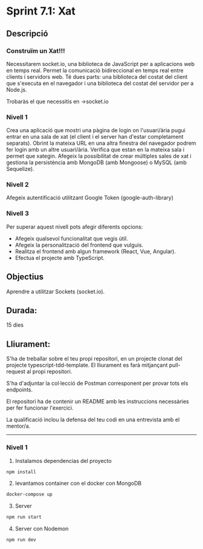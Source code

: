 # Sprint 7.1: Xat

## Descripció

### Construïm un Xat!!!

Necessitarem socket.io, una biblioteca de JavaScript per a aplicacions web en temps real. Permet la comunicació bidireccional en temps real entre clients i servidors web. Té dues parts: una biblioteca del costat del client que s'executa en el navegador i una biblioteca del costat del servidor per a Node.js.

Trobaràs el que necessitis en ->socket.io

### Nivell 1

Crea una aplicació que mostri una pàgina de login on l'usuari/ària pugui entrar en una sala de xat (el client i el server han d'estar completament separats). Obrint la mateixa URL en una altra finestra del navegador podrem fer login amb un altre usuari/ària. Verifica que estan en la mateixa sala i permet que xategin. Afegeix la possibilitat de crear múltiples sales de xat i gestiona la persistència amb MongoDB (amb Mongoose) o MySQL (amb Sequelize).

### Nivell 2

Afegeix autentificació utilitzant Google Token (google-auth-library)

### Nivell 3

Per superar aquest nivell pots afegir diferents opcions:

- Afegeix qualsevol funcionalitat que vegis útil.
- Afegeix la personalització del frontend que vulguis.
- Realitza el frontend amb algun framework (React, Vue, Angular).
- Efectua el projecte amb TypeScript.

## Objectius

Aprendre a utilitzar Sockets (socket.io).

## Durada:

15 dies

## Lliurament:

S'ha de treballar sobre el teu propi repositori, en un projecte clonat del projecte typescript-tdd-template. El lliurament es farà mitjançant pull-request al propi repositori.

S'ha d'adjuntar la col·lecció de Postman corresponent per provar tots els endpoints.

El repositori ha de contenir un README amb les instruccions necessàries per fer funcionar l'exercici.

La qualificació inclou la defensa del teu codi en una entrevista amb el mentor/a.

<hr>

### Nivell 1

1. Instalamos dependencias del proyecto

```sh
npm install
```

2. levantamos container con el docker con MongoDB

```sh
docker-compose up
```

3. Server

```sh
npm run start
```

4. Server con Nodemon

```sh
npm run dev
```

